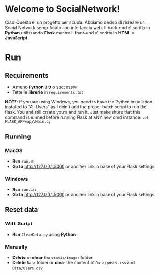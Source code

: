 # Welcome to SocialNetwork!

Ciao! Questo e' un progetto per scuola. Abbiamo deciso di ricreare un Social Network semplificato con interfaccia web. Il back-end e' scritto in **Python** utilizzando **Flask** mentre il front-end e' scritto in **HTML** e **JavaScript**.


# Run

## Requirements
- Almeno **Python 3.9** o successivi
- Tutte le **librerie** in `requirements.txt`

**NOTE**: If you are using Windows, you need to have the Python installation installed to "All Users" as I didn't add the proper batch script to run the flask. You and still create yours and run it.
Just make shure that this command is runned before running Flask at ANY new cmd instance:
`set FLASK_APP=app\Main.py`

## Running
### MacOS
- **Run** `run.sh`
- **Go to** http://127.0.0.1:5000 or another link in base of your Flask settings

### Windows
- **Run** `run.bat`
- **Go to** http://127.0.0.1:5000 or another link in base of your Flask settings

## Reset data
### With Script
- **Run** `ClearData.py` using **Python**

### Manually
- **Delete** or **clear** the `static/images` folder
- **Delete** `Data` folder or **clear** the content of `Data/posts.csv` and `Data/users.csv`
